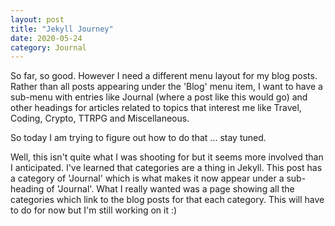 ```yaml
---
layout: post
title: "Jekyll Journey"
date: 2020-05-24
category: Journal
---
```


So far, so good.  However I need a different menu layout for my blog posts.  Rather than all posts appearing under the 'Blog' menu item, I want to have a sub-menu with entries like Journal (where a post like this would go) and other headings for articles related to topics that interest me like Travel, Coding, Crypto, TTRPG and Miscellaneous.

So today I am trying to figure out how to do that ... stay tuned.

Well, this isn't quite what I was shooting for but it seems more involved than I anticipated. I've learned that categories are a thing in Jekyll.  This post has a category of 'Journal' which is what makes it now appear under a sub-heading of 'Journal'.  What I really wanted was a page showing all the categories which link to the blog posts for that each category.  This will have to do for now but I'm still working on it :)
